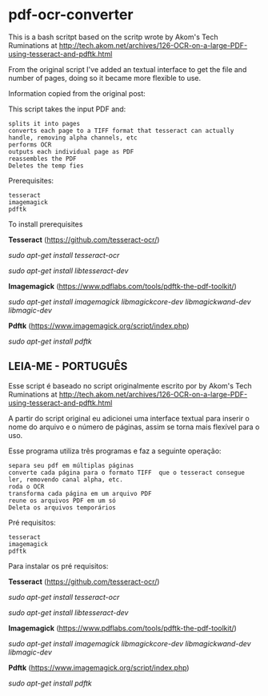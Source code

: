 # pdf-ocr-converter
This is a bash scritpt based on the scritp wrote by Akom's Tech Ruminations at http://tech.akom.net/archives/126-OCR-on-a-large-PDF-using-tesseract-and-pdftk.html

From the original script I've added an textual interface to get the file and number of pages, doing so it became more flexible to use.

Information copied from the original post:

This script takes the input PDF and:

    splits it into pages
    converts each page to a TIFF format that tesseract can actually handle, removing alpha channels, etc
    performs OCR
    outputs each individual page as PDF
    reassembles the PDF
    Deletes the temp fies
    
Prerequisites:

    tesseract
    imagemagick
    pdftk

To install prerequisites 

**Tesseract** (https://github.com/tesseract-ocr/)

_sudo apt-get install tesseract-ocr_

_sudo apt-get install libtesseract-dev_


**Imagemagick** (https://www.pdflabs.com/tools/pdftk-the-pdf-toolkit/)

_sudo apt-get install imagemagick libmagickcore-dev libmagickwand-dev libmagic-dev_



**Pdftk** (https://www.imagemagick.org/script/index.php)

_sudo apt-get install pdftk_





 **LEIA-ME - PORTUGUÊS**                                                              
----------------------------------------------------------------------------------------



Esse script é baseado no script originalmente escrito por by Akom's Tech Ruminations at http://tech.akom.net/archives/126-OCR-on-a-large-PDF-using-tesseract-and-pdftk.html

A partir do script original eu adicionei uma interface textual para inserir o nome do arquivo e o número de páginas, assim se torna mais flexível para o uso. 
    
Esse programa utiliza três programas e faz a seguinte operação:

    separa seu pdf em múltiplas páginas
    converte cada página para o formato TIFF  que o tesseract consegue ler, removendo canal alpha, etc.
    roda o OCR
    transforma cada página em um arquivo PDF
    reune os arquivos PDF em um só
    Deleta os arquivos temporários

Pré requisitos:

    tesseract
    imagemagick
    pdftk

Para instalar os pré requisitos:

**Tesseract** (https://github.com/tesseract-ocr/)

_sudo apt-get install tesseract-ocr_

_sudo apt-get install libtesseract-dev_


**Imagemagick** (https://www.pdflabs.com/tools/pdftk-the-pdf-toolkit/)

_sudo apt-get install imagemagick libmagickcore-dev libmagickwand-dev libmagic-dev_



**Pdftk** (https://www.imagemagick.org/script/index.php)

_sudo apt-get install pdftk_
